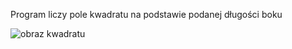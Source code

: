 Program liczy pole kwadratu na podstawie podanej długości boku

![obraz kwadratu](http://www.pole-kola.pl/wp-content/uploads/2015/03/kwadrat.jpg)

